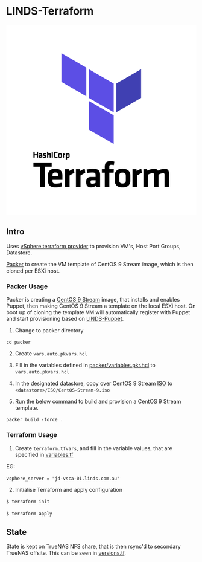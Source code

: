 # LINDS-Terraform

![terraform](img/tf.png)

## Intro

Uses [vSphere terraform provider](https://registry.terraform.io/providers/hashicorp/vsphere/2.2.0) to provision VM's, Host Port Groups, Datastore.

[Packer](https://www.packer.io/) to create the VM template of CentOS 9 Stream image, which is then cloned per ESXi host.


### Packer Usage

Packer is creating a [CentOS 9 Stream](https://centos.org/stream9/) image, that installs and enables Puppet, then making CentOS 9 Stream a template on the local ESXi host. On boot up of cloning the template VM will automatically register with Puppet and start provisioning based on [LINDS-Puppet](https://github.com/Jayden-Lind/LINDS-Puppet).

1. Change to packer directory

```shell
cd packer
```

2. Create `vars.auto.pkvars.hcl`

3. Fill in the variables defined in [packer/variables.pkr.hcl](packer/variables.pkr.hcl) to `vars.auto.pkvars.hcl`

4. In the designated datastore, copy over CentOS 9 Stream [ISO](https://mirrors.centos.org/mirrorlist?path=/9-stream/BaseOS/x86_64/iso/CentOS-Stream-9-latest-x86_64-dvd1.iso&redirect=1&protocol=https) to `<datastore>/ISO/CentOS-Stream-9.iso`

5. Run the below command to build and provision a CentOS 9 Stream template.

```shell
packer build -force .
```


### Terraform Usage

1. Create `terraform.tfvars`, and fill in the variable values, that are specified in [variables.tf](/variables.tf)

EG: 

`vsphere_server = "jd-vsca-01.linds.com.au"`

2. Initialise Terraform and apply configuration

```console
$ terraform init

$ terraform apply
```
## State

State is kept on TrueNAS NFS share, that is then rsync'd to secondary TrueNAS offsite. This can be seen in [versions.tf](/versions.tf).